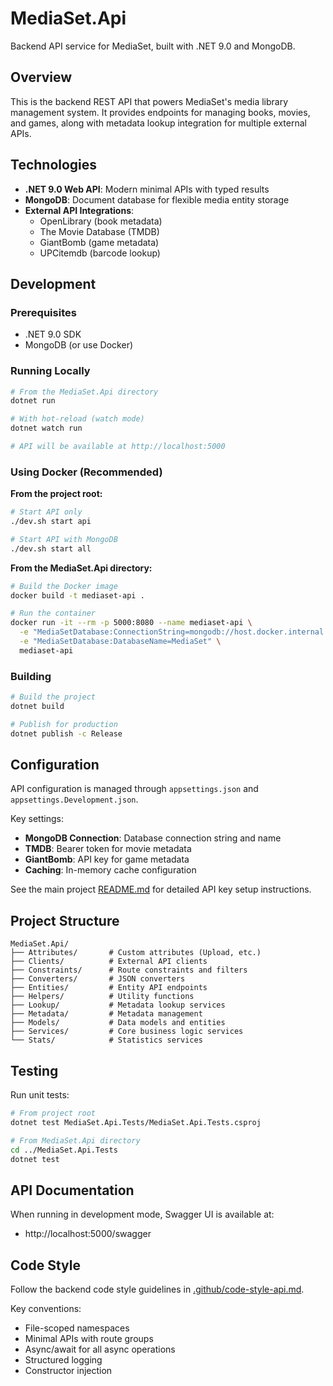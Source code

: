 # MediaSet.Api

Backend API service for MediaSet, built with .NET 9.0 and MongoDB.

## Overview

This is the backend REST API that powers MediaSet's media library management system. It provides endpoints for managing books, movies, and games, along with metadata lookup integration for multiple external APIs.

## Technologies

- **.NET 9.0 Web API**: Modern minimal APIs with typed results
- **MongoDB**: Document database for flexible media entity storage
- **External API Integrations**:
  - OpenLibrary (book metadata)
  - The Movie Database (TMDB)
  - GiantBomb (game metadata)
  - UPCitemdb (barcode lookup)

## Development

### Prerequisites

- .NET 9.0 SDK
- MongoDB (or use Docker)

### Running Locally

```bash
# From the MediaSet.Api directory
dotnet run

# With hot-reload (watch mode)
dotnet watch run

# API will be available at http://localhost:5000
```

### Using Docker (Recommended)

**From the project root:**

```bash
# Start API only
./dev.sh start api

# Start API with MongoDB
./dev.sh start all
```

**From the MediaSet.Api directory:**

```bash
# Build the Docker image
docker build -t mediaset-api .

# Run the container
docker run -it --rm -p 5000:8080 --name mediaset-api \
  -e "MediaSetDatabase:ConnectionString=mongodb://host.docker.internal:27017" \
  -e "MediaSetDatabase:DatabaseName=MediaSet" \
  mediaset-api
```

### Building

```bash
# Build the project
dotnet build

# Publish for production
dotnet publish -c Release
```

## Configuration

API configuration is managed through `appsettings.json` and `appsettings.Development.json`.

Key settings:
- **MongoDB Connection**: Database connection string and name
- **TMDB**: Bearer token for movie metadata
- **GiantBomb**: API key for game metadata
- **Caching**: In-memory cache configuration

See the main project [README.md](../README.md) for detailed API key setup instructions.

## Project Structure

```
MediaSet.Api/
├── Attributes/       # Custom attributes (Upload, etc.)
├── Clients/          # External API clients
├── Constraints/      # Route constraints and filters
├── Converters/       # JSON converters
├── Entities/         # Entity API endpoints
├── Helpers/          # Utility functions
├── Lookup/           # Metadata lookup services
├── Metadata/         # Metadata management
├── Models/           # Data models and entities
├── Services/         # Core business logic services
└── Stats/            # Statistics services
```

## Testing

Run unit tests:

```bash
# From project root
dotnet test MediaSet.Api.Tests/MediaSet.Api.Tests.csproj

# From MediaSet.Api directory
cd ../MediaSet.Api.Tests
dotnet test
```

## API Documentation

When running in development mode, Swagger UI is available at:
- http://localhost:5000/swagger

## Code Style

Follow the backend code style guidelines in [.github/code-style-api.md](../.github/code-style-api.md).

Key conventions:
- File-scoped namespaces
- Minimal APIs with route groups
- Async/await for all async operations
- Structured logging
- Constructor injection